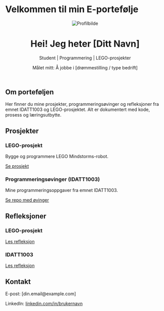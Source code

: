 # Velkommen til min E-portefølje

<link rel="stylesheet" href="assets/style.css">

<header>
  <img src="assets/profile.jpg" alt="Profilbilde" class="profile-img">
  <h1>Hei! Jeg heter [Ditt Navn]</h1>
  <p>Student | Programmering | LEGO-prosjekter</p>
  <p>Målet mitt: Å jobbe i [drømmestilling / type bedrift]</p>
</header>

<section>
  <h2>Om porteføljen</h2>
  <p>Her finner du mine prosjekter, programmeringsøvinger og refleksjoner fra emnet IDATT1003 og LEGO-prosjektet. Alt er dokumentert med kode, prosess og læringsutbytte.</p>
</section>

<section>
  <h2>Prosjekter</h2>

  <div class="project-card">
    <h3>LEGO-prosjekt</h3>
    <p>Bygge og programmere LEGO Mindstorms-robot.</p>
    <a href="projects/lego_project.md">Se prosjekt</a>
  </div>

  <div class="project-card">
    <h3>Programmeringsøvinger (IDATT1003)</h3>
    <p>Mine programmeringsoppgaver fra emnet IDATT1003.</p>
    <a href="https://github.com/[brukernavn]/IDATT1003-ovinger">Se repo med øvinger</a>
  </div>

</section>

<section>
  <h2>Refleksjoner</h2>
  <div class="project-card">
    <h3>LEGO-prosjekt</h3>
    <a href="reflections/lego_reflection.md">Les refleksjon</a>
  </div>
  <div class="project-card">
    <h3>IDATT1003</h3>
    <a href="reflections/course_reflection.md">Les refleksjon</a>
  </div>
</section>

<section>
  <h2>Kontakt</h2>
  <p>E-post: [din.email@example.com]</p>
  <p>LinkedIn: <a href="https://linkedin.com/in/brukernavn">linkedin.com/in/brukernavn</a></p>
</section>
